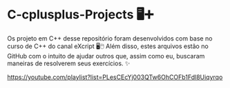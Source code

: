 # C-cplusplus-Projects 🖥➕
Os projeto em C++ desse repositório foram desenvolvidos com base no curso de C++ do canal eXcript 🖥🖱
Além disso, estes arquivos estão no GitHub com o intuito de ajudar outros que, assim como eu, buscaram maneiras de resolverem seus exercícios. ✨

https://youtube.com/playlist?list=PLesCEcYj003QTw6OhCOFb1Fdl8Uiqyrqo